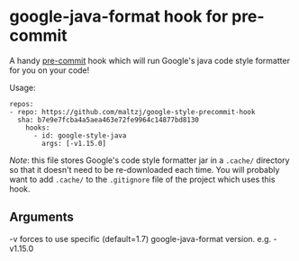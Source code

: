 # google-java-format hook for pre-commit
A handy [pre-commit](http://pre-commit.com/) hook which will run Google's java
code style formatter for you on your code!

Usage:

```
repos:
- repo: https://github.com/maltzj/google-style-precommit-hook
  sha: b7e9e7fcba4a5aea463e72fe9964c14877bd8130
    hooks:
      - id: google-style-java
        args: [-v1.15.0]
```

*Note*: this file stores Google's code style formatter jar in a `.cache/`
directory so that it doesn't need to be re-downloaded each time.  You will
probably want to add `.cache/` to the `.gitignore` file of the project which
uses this hook.

## Arguments
-v forces to use specific (default=1.7) google-java-format version. e.g. -v1.15.0